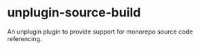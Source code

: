 # unplugin-source-build
An unplugin plugin to provide support for monorepo source code referencing.
